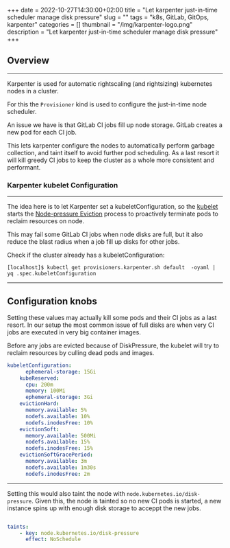 +++ 
date = 2022-10-27T14:30:00+02:00
title = "Let karpenter just-in-time scheduler manage disk pressure"
slug = "" 
tags = "k8s, GitLab, GitOps, karpenter"
categories = []
thumbnail = "/img/karpenter-logo.png"
description = "Let karpenter just-in-time scheduler manage disk pressure"
+++

## Overview
----
Karpenter is used for automatic rightscaling (and rightsizing) kubernetes nodes in a cluster.

For this the ```Provisioner``` kind is used to configure the just-in-time node scheduler.

An issue we have is that GitLab CI jobs fill up node storage. GitLab creates a new pod for each CI job.

This lets karpenter configure the nodes to automatically perform garbage collection, and taint itself to avoid further pod scheduling. As a last resort it will kill greedy CI jobs to keep the cluster as a whole more consistent and performant.


### Karpenter kubelet Configuration
----

The idea here is to let Karpenter set a kubeletConfiguration, so the [kubelet](https://kubernetes.io/docs/reference/command-line-tools-reference/kubelet/) starts the [Node-pressure Eviction](https://kubernetes.io/docs/concepts/scheduling-eviction/node-pressure-eviction/) process to proactively terminate pods to reclaim resources on node.

This may fail some GitLab CI jobs when node disks are full, but it also reduce the blast radius when a job fill up disks for other jobs.


Check if the cluster already has a kubeletConfiguration:

```shell
[localhost]$ kubectl get provisioners.karpenter.sh default  -oyaml | yq .spec.kubeletConfiguration
```
----

## Configuration knobs

Setting these values may actually kill some pods and their CI jobs as a last resort. In our setup the most common issue of full disks are when very CI jobs are executed in very big container images.

Before any jobs are evicted because of DiskPressure, the kubelet will try to reclaim resources by culling dead pods and images.

```yaml
kubeletConfiguration:
      ephemeral-storage: 15Gi
    kubeReserved:
      cpu: 200m
      memory: 100Mi
      ephemeral-storage: 3Gi
    evictionHard:
      memory.available: 5%
      nodefs.available: 10%
      nodefs.inodesFree: 10%
    evictionSoft:
      memory.available: 500Mi
      nodefs.available: 15%
      nodefs.inodesFree: 15%
    evictionSoftGracePeriod:
      memory.available: 3m
      nodefs.available: 1m30s
      nodefs.inodesFree: 2m
```

----

Setting this would also taint the node with ```node.kubernetes.io/disk-pressure```. Given this, the node is tainted so no new CI pods is started, a new instance spins up with enough disk storage to acceppt the new jobs.

```yaml

taints:
    - key: node.kubernetes.io/disk-pressure
      effect: NoSchedule
```
